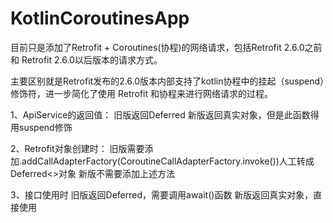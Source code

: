 # KotlinCoroutinesApp

目前只是添加了Retrofit + Coroutines(协程)的网络请求，包括Retrofit 2.6.0之前  和 Retrofit 2.6.0以后版本的请求方式。

主要区别就是Retrofit发布的2.6.0版本内部支持了kotlin协程中的挂起（suspend）修饰符，进一步简化了使用 Retrofit 和协程来进行网络请求的过程。

1、ApiService的返回值：
旧版返回Deferred
新版返回真实对象，但是此函数得用suspend修饰

2、Retrofit对象创建时：
旧版需要添加.addCallAdapterFactory(CoroutineCallAdapterFactory.invoke())人工转成Deferred<>对象
新版不需要添加上述方法

3、接口使用时
旧版返回Deferred，需要调用await()函数
新版返回真实对象，直接使用
